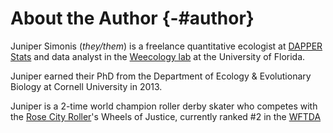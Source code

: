 # About the Author {-#author}

Juniper Simonis (*they/them*) is a freelance quantitative ecologist at [DAPPER Stats](www.dapperstats.com) 
and data analyst in the [Weecology lab](www.weecology.org) at the University of Florida.

Juniper earned their PhD from the Department of Ecology & Evolutionary Biology at Cornell University in 2013.

Juniper is a 2-time world champion roller derby skater who competes with the [Rose City Roller](www.rosecityrollers.com)'s Wheels of Justice, 
currently ranked #2 in the [WFTDA](www.wftda.com)
